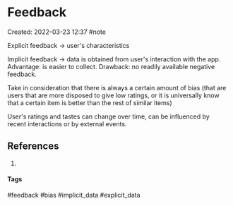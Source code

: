 # Feedback
Created: 2022-03-23 12:37
#note 

Explicit feedback -> user's characteristics

Implicit feedback -> data is obtained from user's interaction with the app. Advantage: is easier to collect. Drawback: no readily available negative feedback.

Take in consideration that there is always a certain amount of bias (that are users that are more disposed to give low ratings, or it is universally know that a certain item is better than the rest of similar items)

User's ratings and tastes can change over time, can be influenced by recent interactions or by external events.

## References
1. 


#### Tags
#feedback #bias #implicit_data #explicit_data